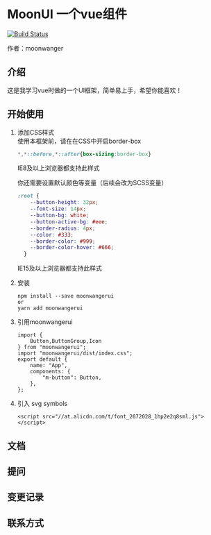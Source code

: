 
# MoonUI 一个vue组件

[![Build Status](https://travis-ci.org/Amayw/MoonUI.svg?branch=main)](https://travis-ci.org/Amayw/MoonUI)

作者：moonwanger
## 介绍
这是我学习vue时做的一个UI框架，简单易上手，希望你能喜欢！<br>

## 开始使用
1. 添加CSS样式<br>
    使用本框架前，请在在CSS中开启border-box
    ```css
    *,*::before,*::after{box-sizing:border-box}
    ```
    IE8及以上浏览器都支持此样式
    
    你还需要设置默认颜色等变量（后续会改为SCSS变量）
    ```css
    :root {
        --button-height: 32px;
        --font-size: 14px;
        --button-bg: white;
        --button-active-bg: #eee;
        --border-radius: 4px;
        --color: #333;
        --border-color: #999;
        --border-color-hover: #666;
      }
    ```
    IE15及以上浏览器都支持此样式
2. 安装
    ```
    npm install --save moonwangerui
    or
    yarn add moonwangerui
    ```
3. 引用moonwangerui
    ```vue
    import {
        Button,ButtonGroup,Icon
    } from "moonwangerui";
    import "moonwangerui/dist/index.css";
    export default {
        name: "App",
        components: {
            "m-button": Button,
        },
    };
    ```
4. 引入 svg symbols
    ```
    <script src="//at.alicdn.com/t/font_2072028_1hp2e2q8sml.js"></script>
    ```

## 文档

## 提问

## 变更记录

## 联系方式


